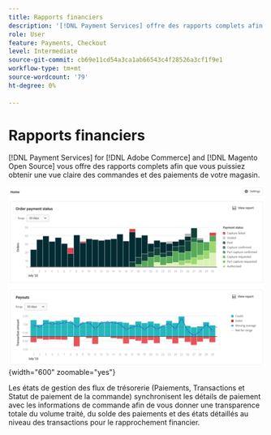 ```yaml
---
title: Rapports financiers
description: '[!DNL Payment Services] offre des rapports complets afin que vous puissiez obtenir une vue claire des commandes et des paiements de votre magasin.'
role: User
feature: Payments, Checkout
level: Intermediate
source-git-commit: cb69e11cd54a3ca1ab66543c4f28526a3cf1f9e1
workflow-type: tm+mt
source-wordcount: '79'
ht-degree: 0%

---
```


# Rapports financiers

[!DNL Payment Services] for [!DNL Adobe Commerce] and [!DNL Magento Open Source] vous offre des rapports complets afin que vous puissiez obtenir une vue claire des commandes et des paiements de votre magasin.

![Vue Rapports financiers](assets/reports-view.png){width="600" zoomable="yes"}

Les états de gestion des flux de trésorerie (Paiements, Transactions et Statut de paiement de la commande) synchronisent les détails de paiement avec les informations de commande afin de vous donner une transparence totale du volume traité, du solde des paiements et des états détaillés au niveau des transactions pour le rapprochement financier.
